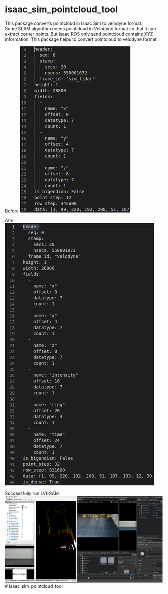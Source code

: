 # isaac_sim_pointcloud_tool
This package converts pointcloud in Isaac Sim to velodyne format.   
Some SLAM algorithm needs pointcloud in Velodyne format so that it can extract corner points. But Isaac ROS only send pointcloud contains XYZ information. This package helps to convert pointcloud to velodyne format.

Before
![before](/pic/before.png)

After
![after](/pic/after.png)

Successfully run LVI-SAM
![SLAM](/pic/lvisam.png)# isaac_sim_pointcloud_tool
